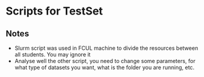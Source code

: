 # Scripts for TestSet

## Notes

- Slurm script was used in FCUL machine to divide the resources between all students. You may ignore it
- Analyse well the other script, you need to change some parameters, for what type of datasets you want, what is the folder you are running, etc.
